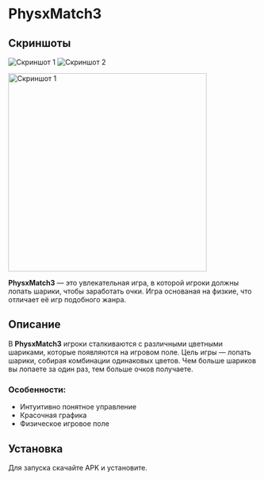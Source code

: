 # PhysxMatch3

## Скриншоты
![Скриншот 1](https://i.imgur.com/bWThNlJ.jpeg)
![Скриншот 2](https://i.imgur.com/KitE1AH.jpeg)

<img src="https://i.imgur.com/bWThNlJ.jpeg" alt="Скриншот 1" width="400"/>

**PhysxMatch3** — это увлекательная игра, в которой игроки должны лопать шарики, чтобы заработать очки. Игра основаная на физкие, что отличает её игр подобного жанра.

## Описание

В **PhysxMatch3** игроки сталкиваются с различными цветными шариками, которые появляются на игровом поле. Цель игры — лопать шарики, собирая комбинации одинаковых цветов. Чем больше шариков вы лопаете за один раз, тем больше очков получаете.

### Особенности:

- Интуитивно понятное управление
- Красочная графика
- Физическое игровое поле

## Установка

Для запуска скачайте APK и установите.
